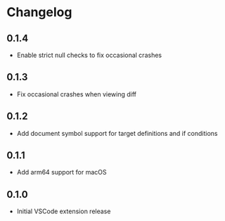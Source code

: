 # Changelog

## 0.1.4

- Enable strict null checks to fix occasional crashes

## 0.1.3

- Fix occasional crashes when viewing diff

## 0.1.2

- Add document symbol support for target definitions and if conditions

## 0.1.1

- Add arm64 support for macOS

## 0.1.0

- Initial VSCode extension release
